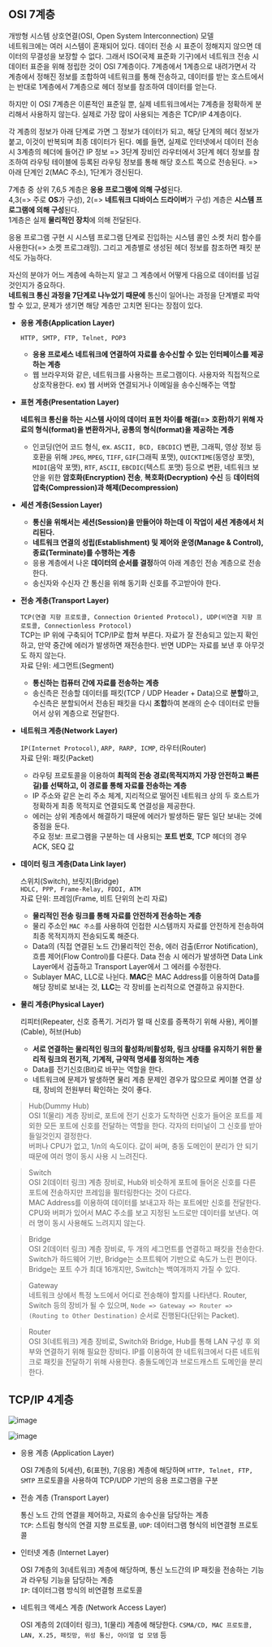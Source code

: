 ## OSI 7계층
개방형 시스템 상호연결(OSI, Open System Interconnection) 모델  
네트워크에는 여러 시스템이 혼재되어 있다. 데이터 전송 시 표준이 정해지지 않으면 데이터의 무결성을 보장할 수 없다. 
그래서 ISO(국제 표준화 기구)에서 네트워크 전송 시 데이터 표준을 위해 정립한 것이 OSI 7계층이다. 
7계층에서 1계층으로 내려가면서 각 계층에서 정해진 정보를 조합하여 네트워크를 통해 전송하고, 
데이터를 받는 호스트에서는 반대로 1계층에서 7계층으로 헤더 정보를 참조하여 데이터를 얻는다.

하지만 이 OSI 7계층은 이론적인 표준일 뿐, 실제 네트워크에서는 7계층을 정확하게 분리해서 사용하지 않는다. 
실제로 가장 많이 사용되는 계층은 TCP/IP 4계층이다.

각 계층의 정보가 아래 단계로 가면 그 정보가 데이터가 되고, 해당 단계의 헤더 정보가 붙고, 이것이 반복되며 최종 데이터가 된다. 
예를 들면, 실제로 인터넷에서 데이터 전송 시 3계층의 헤더에 들어간 IP 정보 
=> 3단계 장비인 라우터에서 3단계 헤더 정보를 참조하여 라우팅 테이블에 등록된 라우팅 정보를 통해 해당 호스트 쪽으로 전송된다. 
=> 아래 단계인 2(MAC 주소), 1단계가 갱신된다.

7계층 중 상위 7,6,5 계층은 **응용 프로그램에 의해 구성**된다.  
4,3(=> 주로 **OS**가 구성), 2(=> **네트워크 디바이스 드라이버**가 구성) 계층은 **시스템 프로그램에 의해 구성**된다.  
1계층은 실제 **물리적인 장치**에 의해 전달된다.

응용 프로그램 구현 시 시스템 프로그램 단계로 진입하는 시스템 콜인 소켓 처리 함수를 사용한다(=> 소켓 프로그래밍). 
그리고 계층별로 생성된 헤더 정보를 참조하면 패킷 분석도 가능하다.

자신의 분야가 어느 계층에 속하는지 알고 그 계층에서 어떻게 다음으로 데이터를 넘길 것인지가 중요하다.  
**네트워크 통신 과정을 7단계로 나누었기 때문에** 통신이 일어나는 과정을 단계별로 파악할 수 있고, 문제가 생기면 해당 계층만 고치면 된다는 장점이 있다.

- **응용 계층(Application Layer)**
  
  `HTTP, SMTP, FTP, Telnet, POP3`  
  - **응용 프로세스 네트워크에 연결하여 자료를 송수신할 수 있는 인터페이스를 제공하는 계층**  
  - 웹 브라우저와 같은, 네트워크를 사용하는 프로그램이다. 사용자와 직접적으로 상호작용한다. ex) 웹 서버와 연결되거나 이메일을 송수신해주는 역할
  
- **표현 계층(Presentation Layer)**
  
  **네트워크 통신을 하는 시스템 사이의 데이터 표현 차이를 해결(=> 호환)하기 위해 자료의 형식(format)을 변환하거나, 공통의 형식(format)을 제공하는 계층**  
  - 인코딩(언어 코드 형식, ex. `ASCII, BCD, EBCDIC`) 변환, 그래픽, 영상 정보 등 호환을 위해 `JPEG`, `MPEG`, `TIFF`, `GIF`(그래픽 포맷), `QUICKTIME`(동영상 포맷), `MIDI`(음악 포맷), `RTF`, `ASCII`, `EBCDIC`(텍스트 포맷) 등으로 변환,
  네트워크 보안을 위한 **암호화(Encryption) 전송**, **복호화(Decryption) 수신** 등 **데이터의 압축(Compression)과 해제(Decompression)**

- **세션 계층(Session Layer)**

  - **통신을 위해서는 세션(Session)을 만들어야 하는데 이 작업이 세션 계층에서 처리된다.**  
  - **네트워크 연결의 성립(Establishment) 및 제어와 운영(Manage & Control), 종료(Terminate)를 수행하는 계층**  
  - 응용 계층에서 나온 **데이터의 순서를 결정**하여 아래 계층인 전송 계층으로 전송한다.  
  - 송신자와 수신자 간 통신을 위해 동기화 신호를 주고받아야 한다.   

- **전송 계층(Transport Layer)**

  `TCP(연결 지향 프로토콜, Connection Oriented Protocol), UDP(비연결 지향 프로토콜, Connectionless Protocol)`  
  TCP는 IP 위에 구축되어 TCP/IP로 합쳐 부른다. 자료가 잘 전송되고 있는지 확인하고, 만약 중간에 에러가 발생하면 재전송한다. 반면 UDP는 자료를 보낸 후 아무것도 하지 않는다.  
  자료 단위: 세그먼트(Segment)  
  - **통신하는 컴퓨터 간에 자료를 전송하는 계층**  
  - 송신측은 전송할 데이터를 패킷(TCP / UDP Header + Data)으로 **분할**하고, 
  수신측은 분할되어서 전송된 패킷을 다시 **조합**하여 본래의 순수 데이터로 만들어서 상위 계층으로 전달한다.

- **네트워크 계층(Network Layer)**
  
  `IP(Internet Protocol)`, `ARP, RARP, ICMP`, 라우터(Router)  
  자료 단위: 패킷(Packet)  
  - 라우팅 프로토콜을 이용하여 **최적의 전송 경로(목적지까지 가장 안전하고 빠른 길)를 선택하고, 이 경로를 통해 자료를 전송하는 계층**  
  - IP 주소와 같은 논리 주소 체계, 지리적으로 떨어진 네트워크 상의 두 호스트가 정확하게 최종 목적지로 연결되도록 연결성을 제공한다.  
  - 에러는 상위 계층에서 해결하기 때문에 에러가 발생하든 말든 일단 보내는 것에 중점을 둔다.  
  주요 정보: 프로그램을 구분하는 데 사용되는 **포트 번호**, TCP 헤더의 경우 ACK, SEQ 값

- **데이터 링크 계층(Data Link layer)**

  스위치(Switch), 브릿지(Bridge)  
  `HDLC, PPP, Frame-Relay, FDDI, ATM`  
  자료 단위: 프레임(Frame, 비트 단위의 논리 자료)  
  - **물리적인 전송 링크를 통해 자료를 안전하게 전송하는 계층**  
  - 물리 주소인 `MAC 주소`를 사용하여 인접한 시스템까지 자료를 안전하게 전송하여 최종 목적지까지 전송되도록 해준다.  
  - Data의 (직접 연결된 노드 간)물리적인 전송, 에러 검출(Error Notification), 흐름 제어(Flow Control)를 다룬다. Data 전송 시 에러가 발생하면 Data Link Layer에서 검출하고 Transport Layer에서 그 에러를 수정한다.  
  - Sublayer MAC, LLC로 나뉜다. **MAC**은 MAC Address를 이용하여 Data를 해당 장비로 보내는 것, **LLC**는 각 장비를 논리적으로 연결하고 유지한다.
  
- **물리 계층(Physical Layer)**

  리피터(Repeater, 신호 증폭기. 거리가 멀 때 신호를 증폭하기 위해 사용), 케이블(Cable), 허브(Hub)  
  - **서로 연결하는 물리적인 링크의 활성화/비활성화, 링크 상태를 유지하기 위한 물리적 링크의 전기적, 기계적, 규약적 명세를 정의하는 계층**  
  - Data를 전기신호(Bit)로 바꾸는 역할을 한다.  
  - 네트워크에 문제가 발생하면 물리 계층 문제인 경우가 많으므로 케이블 연결 상태, 장비의 전원부터 확인하는 것이 좋다.

> Hub(Dummy Hub)  
OSI 1(물리) 계층 장비로, 포트에 전기 신호가 도착하면 신호가 들어온 포트를 제외한 모든 포트에 신호를 전달하는 역할을 한다. 각자의 터미널이 그 신호를 받아들일것인지 결정한다.  
버퍼나 CPU가 없고, 1/n의 속도이다. 값이 싸며, 충동 도메인이 분리가 안 되기 때문에 여러 명이 동시 사용 시 느려진다.

> Switch  
OSI 2(데이터 링크) 계층 장비로, Hub와 비슷하게 포트에 들어온 신호를 다른 포트에 전송하지만 프레임을 필터링한다는 것이 다르다.  
MAC Address를 이용하여 데이터를 보내고자 하는 포트에만 신호를 전달한다.  
CPU와 버퍼가 있어서 MAC 주소를 보고 지정된 노드로만 데이터를 보낸다. 여러 명이 동시 사용해도 느려지지 않는다.

> Bridge  
OSI 2(데이터 링크) 계층 장비로, 두 개의 세그먼트를 연결하고 패킷을 전송한다.  
Switch가 하드웨어 기반, Bridge는 소프트웨어 기반으로 속도가 느린 편이다. Bridge는 포트 수가 최대 16개지만, Switch는 백여개까지 가질 수 있다.

> Gateway  
네트워크 상에서 특정 노드에서 어디로 전송해야 할지를 나타낸다. Router, Switch 등의 장비가 될 수 있으며, `Node => Gateway => Router => (Routing to Other Destination)` 순서로 진행된다(단위는 Packet).

> Router  
OSI 3(네트워크) 계층 장비로, Switch와 Bridge, Hub를 통해 LAN 구성 후 외부와 연결하기 위해 필요한 장비다. IP를 이용하여 한 네트워크에서 다른 네트워크로 패킷을 전달하기 위해 사용한다. 충돌도메인과 브로드캐스트 도메인을 분리한다.

## TCP/IP 4계층

![image](https://user-images.githubusercontent.com/37951612/77894308-10ce7d80-72b0-11ea-95a6-b8746e3ec25c.png)

![image](https://user-images.githubusercontent.com/37951612/77893090-76ba0580-72ae-11ea-81d9-603df8a9e11a.png)

- 응용 계층 (Application Layer)

  OSI 7계층의 5(세션), 6(표현), 7(응용) 계층에 해당하며 `HTTP, Telnet, FTP, SMTP` 프로토콜을 사용하여 TCP/UDP 기반의 응용 프로그램을 구분
  
- 전송 계층 (Transport Layer)

  통신 노드 간의 연결을 제어하고, 자료의 송수신을 담당하는 계층  
  `TCP`: 스트림 형식의 연결 지향 프로토콜, `UDP`: 데이터그램 형식의 비연결형 프로토콜
  
- 인터넷 계층 (Internet Layer)

  OSI 7계층의 3(네트워크) 계층에 해당하며, 통신 노드간의 IP 패킷을 전송하는 기능과 라우팅 기능을 담당하는 계층  
  `IP`: 데이터그램 방식의 비연결형 프로토콜
  
- 네트워크 액세스 계층 (Network Access Layer)

  OSI 계층의 2(데이터 링크), 1(물리) 계층에 해당한다. `CSMA/CD, MAC 프로토콜, LAN, X.25, 패킷망, 위성 통신, 아이얼 업 모뎀` 등
